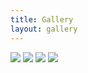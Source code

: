 ```yaml
---
title: Gallery
layout: gallery
---
```


![](http://foundation.zurb.com/docs/img/demos/demo1.jpg)
![](http://foundation.zurb.com/docs/img/demos/demo2.jpg)
![](http://foundation.zurb.com/docs/img/demos/demo3.jpg)
![](http://foundation.zurb.com/docs/img/demos/demo4.jpg)
